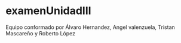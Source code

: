 # examenUnidadIII
Equipo conformado por Álvaro Hernandez, Angel valenzuela, Tristan Mascareño y Roberto López

